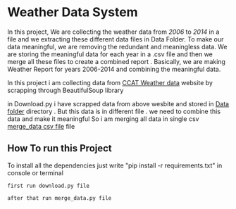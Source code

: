 # Weather Data System

In this project, We are collecting the weather data from *2006* to *2014* in a file and we extracting these different data files in Data Folder. To make our data meaningful, we are removing the redundant and meaningless data. We are storing the meaningful data for each year in a .csv file and then we merge all these files to create a combined report . Basically, we are making Weather Report for years 2006-2014 and combining the meaningful data.


In this project i am collecting data from [CCAT Weather data](http://www.submm.caltech.edu/submm.org/site/weather/) website by scrapping through BeautifulSoup library 

in Download.py i have scrapped data from above wesbite and stored in [Data folder](data/) directory . But this data is in different file . we need to combine this data and make it meaningful So i am merging all data in single csv [merge_data csv file](ccat_site_weather_data_2006_to_2014.csv) file 


## How To run this Project

To install all the dependencies just write "pip install -r requirements.txt" in console or terminal


`first run download.py file`

`after that run merge_data.py file`






